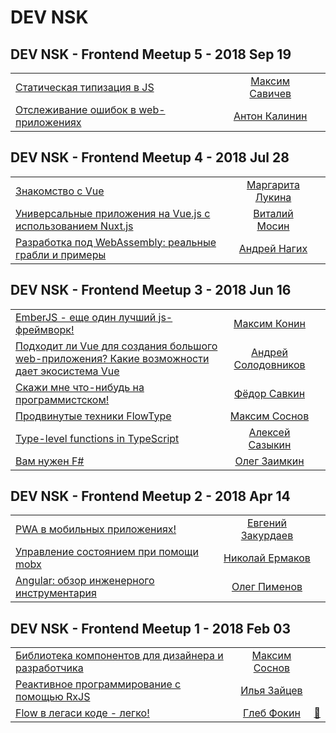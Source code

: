 # DEV NSK

## DEV NSK - Frontend Meetup 5 - 2018 Sep 19 
| | | |
| --- | :---: | --- |
| [Статическая типизация в JS](https://www.youtube.com/watch?v=L3cpfxgseFo)  |  [Максим Савичев](speakers/Максим%20Савичев.md)  |    |
| [Отслеживание ошибок в web-приложениях](https://www.youtube.com/watch?v=Yn8Oc4j7bLc&t=6s)  |  [Антон Калинин](speakers/Антон%20Калинин.md)  |    |
## DEV NSK - Frontend Meetup 4 - 2018 Jul 28 
| | | |
| --- | :---: | --- |
| [Знакомство с Vue](https://www.youtube.com/watch?v=JXIUVG41ebs)  |  [Маргарита Лукина](speakers/Маргарита%20Лукина.md)  |    |
| [Универсальные приложения на Vue.js с использованием Nuxt.js](https://www.youtube.com/watch?v=LgwZVU_NTYw)  |  [Виталий Мосин](speakers/Виталий%20Мосин.md)  |    |
| [Разработка под WebAssembly: реальные грабли и примеры](https://www.youtube.com/watch?v=XXiJ1yrbXcs)  |  [Андрей Нагих](speakers/Андрей%20Нагих.md)  |    |
## DEV NSK - Frontend Meetup 3 - 2018 Jun 16 
| | | |
| --- | :---: | --- |
| [EmberJS - еще один лучший js-фреймворк!](https://www.youtube.com/watch?v=SjEsPZHUG-A)  |  [Максим Конин](speakers/Максим%20Конин.md)  |    |
| [Подходит ли Vue для создания большого web-приложения? Какие возможности дает экосистема Vue](https://www.youtube.com/watch?v=mBmCSXr4TSg)  |  [Андрей Солодовников](speakers/Андрей%20Солодовников.md)  |    |
| [Скажи мне что-нибудь на программистском!](https://www.youtube.com/watch?v=fLuRX-1_Bjo)  |  [Фёдор Савкин](speakers/Фёдор%20Савкин.md)  |    |
| [Продвинутые техники FlowType](https://www.youtube.com/watch?v=Or9G1m4kQag)  |  [Максим Соснов](speakers/Максим%20Соснов.md)  |    |
| [Type-level functions in TypeScript](https://www.youtube.com/watch?v=Z214OwivNso)  |  [Алексей Сазыкин](speakers/Алексей%20Сазыкин.md)  |    |
| [Вам нужен F#](https://www.youtube.com/watch?v=speY5apfUBg)  |  [Олег Заимкин](speakers/Олег%20Заимкин.md)  |    |
## DEV NSK - Frontend Meetup 2 - 2018 Apr 14 
| | | |
| --- | :---: | --- |
| [PWA в мобильных приложениях!](https://www.youtube.com/watch?v=PPhkR-wyWwc)  |  [Евгений Закурдаев](speakers/Евгений%20Закурдаев.md)  |    |
| [Управление состоянием при помощи mobx](https://www.youtube.com/watch?v=fQMWwUWdLdo)  |  [Николай Ермаков](speakers/Николай%20Ермаков.md)  |    |
| [Angular: обзор инженерного инструментария](https://www.youtube.com/watch?v=P9lLw8mf8mA)  |  [Олег Пименов](speakers/Олег%20Пименов.md)  |    |
## DEV NSK - Frontend Meetup 1 - 2018 Feb 03 
| | | |
| --- | :---: | --- |
| [Библиотека компонентов для дизайнера и разработчика](https://youtu.be/HPDmUqFgG0E)  |  [Максим Соснов](speakers/Максим%20Соснов.md)  |    |
| [Реактивное программирование с помощью RxJS](https://youtu.be/GmnHkHb86a4)  |  [Илья Зайцев](speakers/Илья%20Зайцев.md)  |    |
| [Flow в легаси коде - легко!](https://youtu.be/QkZhPpRhxSk)  |  [Глеб Фокин](speakers/Глеб%20Фокин.md)  | [:notebook:](https://docs.google.com/presentation/d/1vy_XNiHAKaieEeVcoLmd82Eg4GAH8fV24_j2HaBGmzg/edit)   |
